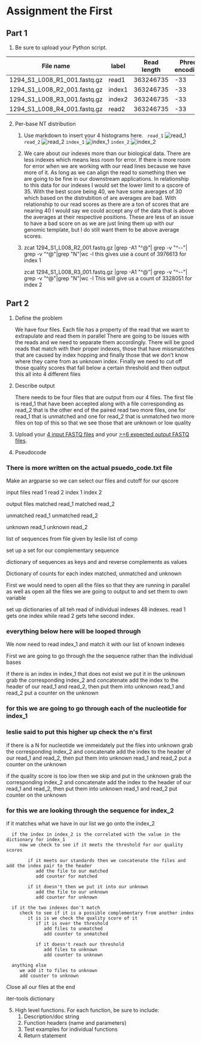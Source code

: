 # Assignment the First

## Part 1
1. Be sure to upload your Python script.

| File name | label | Read length | Phred encoding |
|---|---|---|---|
| 1294_S1_L008_R1_001.fastq.gz | read1  | 363246735 | -33 |
| 1294_S1_L008_R2_001.fastq.gz | index1 | 363246735 | -33 |
| 1294_S1_L008_R3_001.fastq.gz | index2 | 363246735 | -33 |
| 1294_S1_L008_R4_001.fastq.gz | read2  | 363246735 | -33 |

2. Per-base NT distribution
    1. Use markdown to insert your 4 histograms here.
    ``` read_1```
    ![read_1](https://github.com/phampe/demultiplex/blob/6c11b78d686ca89b9a38de6d49f33664b98bdb45/Assignment-the-first/read_1.png)
    ```read_2```
    ![read_2](https://github.com/phampe/demultiplex/blob/6c11b78d686ca89b9a38de6d49f33664b98bdb45/Assignment-the-first/read_2.png)
    ```index_1```
    ![index_1](https://github.com/phampe/demultiplex/blob/6c11b78d686ca89b9a38de6d49f33664b98bdb45/Assignment-the-first/index_1.png)
    ```index_2```
    ![index_2](https://github.com/phampe/demultiplex/blob/6c11b78d686ca89b9a38de6d49f33664b98bdb45/Assignment-the-first/index_2.png)


    2. We care about our indexes more than our biological data. There are less indexes which means less room for error. If there is more room
       for error when we are working with our read lines because we have more of it. As long as we can align the read to something then we are
       going to be fine in our downstream applications. In relationship to this data for our indexes I would set the lower limit to a qscore of 35. 
       With the best score being 40, we have some averages of 30 which based on the distrubition of are averages are bad. 
       With relationship to our read scores as there are a ton of scores that are nearing 40 I would say we could accept any of the data that is above 
       the averages at their respective positions. These are less of an issue to have a bad score on as we are just lining them up with our genomic template,
       but I do still want them to be above average scores.


    3. zcat 1294_S1_L008_R2_001.fastq.gz |grep -A1 "^@"| grep -v
       "^--"| grep -v "^@"|grep "N"|wc -l
       this gives use a count of 3976613 for index 1

       zcat 1294_S1_L008_R3_001.fastq.gz |grep -A1 "^@"| grep -v
       "^--"| grep -v "^@"|grep "N"|wc -l
       This will give us a count of 3328051 for index 2
    
## Part 2
1. Define the problem

   We have four files. Each file has a property of the read that we want to extrapulate and read them in parallel
   There are going to be issues with the reads and we need to separate them accordingly.
   There will be good reads that match with their proper indexes, those that have missmatches that are caused by index hopping
   and finally those that we don't know where they came from as unknown index.
   Finally we need to cut off those quality scores that fall below a certain threshold and then output this all into 4 different files

2. Describe output

   There needs to be four files that are output from our 4 files. 
   The first file is read_1 that have been accepted along with a file corresponding as read_2 that is the other end of the paired read
   two more files, one for read_1 that is unmatched and one for read_2 that is unmatched
   two more files on top of this so that we see those that are unknown or low quality

3. Upload your [4 input FASTQ files](../TEST-input_FASTQ) and your [>=6 expected output FASTQ files](../TEST-output_FASTQ).

4. Pseudocode

### There is more written on the actual psuedo_code.txt file

Make an argparse so we can select our files and cutoff for our qscore

input files
   read 1
   read 2
   index 1 
   index 2

output files
   matched read_1
   matched read_2

   unmatched read_1
   unmatched read_2

   unknown read_1
   unknown read_2

list of sequences from file given by leslie
list of comp

set up a set for our complementary sequence

dictionary of sequences as keys and and reverse complements as values

Dictionary of counts for each index matched, unmatched and unknown

First we would need to open all the files so that they are running in parallel as well as open all the files we are going to output to
and set them to own variable

set up dictionaries of all teh read of individual indexes 48 indexes.
   read 1 gets one index while read 2 gets tehe second index.


### everything below here will be looped through

We now need to read index_1 and match it with our list of known indexes

   First we are going to go through the the sequence rather than the individual bases

   if there is an index in index_1 that does not exist we put it in the unknown
      grab the corresponding index_2 and concatenate 
      add the index to the header of our read_1 and read_2, then put them into unknown read_1 and read_2
         put a counter on the unknown

### for this we are going to go through each of the nucleotide for index_1

### leslie said to put this higher up check the n's first
   if there is a N for nucleotide we immeidately put the files into unknown
      grab the corresponding index_2 and concatenate
      add the index to the header of our read_1 and read_2, then put them into unknown read_1 and read_2
         put a counter on the unknown

   if the quality score is too low then we skip and put in the unknown
      grab the corresponding index_2 and concatenate
      add the index to the header of our read_1 and read_2, then put them into unknown read_1 and read_2
         put counter on the unknown

### for this we are looking through the sequence for index_2

   if it matches what we have in our list we go onto the index_2

      if the index in index_2 is the correlated with the value in the dictionary for index_1
         now we check to see if it meets the threshold for our quality scores
      
            if it meets our standards then we concatenate the files and add the index pair to the header
               add the file to our matched
               add counter for matched

            if it doesn't then we put it into our unknown
               add the file to our unknown
               add counter for unknown
      
      if it the two indexes don't match
         check to see if it is a possible complementary from another index
            it is is we check the quality score of it
               if it is over the threshold 
                  add files to unmatched
                  add counter to unmatched
                  
               if it doesn't reach our threshold
                  add files to unknown
                  add counter to unknown

      anything else
         we add it to files to unknown
         add counter to unknown
      
Close all our files at the end

iter-tools dictionary

5. High level functions. For each function, be sure to include:
    1. Description/doc string
    2. Function headers (name and parameters)
    3. Test examples for individual functions
    4. Return statement
